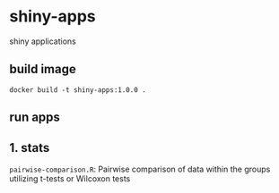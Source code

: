 # shiny-apps

shiny applications


## build image
```
docker build -t shiny-apps:1.0.0 .

```

## run apps

## 1. stats

`pairwise-comparison.R`: Pairwise comparison of data within the groups utilizing t-tests or Wilcoxon tests

